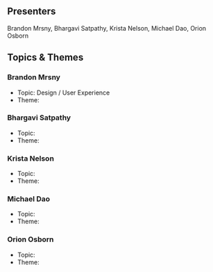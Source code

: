 ## Presenters

Brandon Mrsny, Bhargavi Satpathy, Krista Nelson, Michael Dao, Orion Osborn

## Topics & Themes

### Brandon Mrsny

* Topic: Design / User Experience
* Theme: 

### Bhargavi Satpathy

* Topic: 
* Theme: 

### Krista Nelson

* Topic: 
* Theme: 

### Michael Dao

* Topic: 
* Theme: 

### Orion Osborn

* Topic: 
* Theme: 
